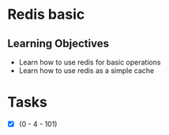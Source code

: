 # Redis basic
## Learning Objectives
- Learn how to use redis for basic operations
- Learn how to use redis as a simple cache

# Tasks
- [x] (0 - 4 - 101)
